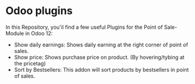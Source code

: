 # Odoo plugins

In this Repository, you'il find a few useful Plugins for the Point of Sale-Module in Odoo 12:

- Show daily earnings: Shows daily earning at the right corner of point of sales.
- Show price: Shows purchase price on product. (By hovering/tybing at the pricetag)
- Sort by Bestsellers: This addon will sort products by bestsellers in point of sales.
